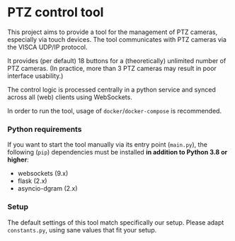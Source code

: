 # PTZ control tool

This project aims to provide a tool for the management of PTZ cameras, especially via touch devices.
The tool communicates with PTZ cameras via the VISCA UDP/IP protocol.

It provides (per default) 18 buttons for a (theoretically) unlimited number of PTZ cameras.
(In practice, more than 3 PTZ cameras may result in poor interface usability.)

The control logic is processed centrally in a python service and synced across all (web) clients using WebSockets.

In order to run the tool, usage of `docker`/`docker-compose` is recommended.

### Python requirements

If you want to start the tool manually via its entry point (`main.py`),
the following (`pip`) dependencies must be installed **in addition to Python 3.8 or higher**:

- websockets (9.x)
- flask (2.x)
- asyncio-dgram (2.x)

### Setup

The default settings of this tool match specifically our setup.
Please adapt `constants.py`, using sane values that fit your setup.